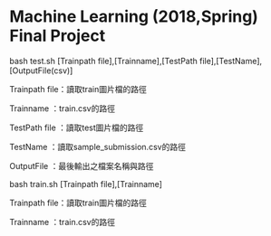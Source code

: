 # Machine Learning (2018,Spring) Final Project 
bash test.sh [Trainpath file],[Trainname],[TestPath file],[TestName],[OutputFile(csv)]


Trainpath file：讀取train圖片檔的路徑

Trainname     ：train.csv的路徑

TestPath file ：讀取test圖片檔的路徑

TestName      ：讀取sample_submission.csv的路徑

OutputFile    ：最後輸出之檔案名稱與路徑


bash train.sh [Trainpath file],[Trainname]


Trainpath file：讀取train圖片檔的路徑

Trainname     ：train.csv的路徑
